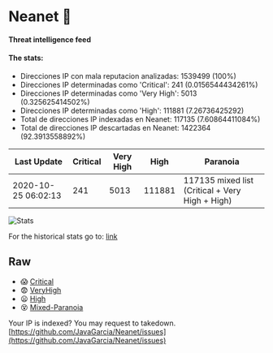 # Neanet :hocho:
#### Threat intelligence feed
#### The stats:

- Direcciones IP con mala reputacion analizadas: 1539499 (100%)
- Direcciones IP determinadas como 'Critical':  241 (0.0156544434261%)
- Direcciones IP determinadas como 'Very High':  5013 (0.325625414502%)
- Direcciones IP determinadas como 'High':  111881 (7.26736425292)
- Total de direcciones IP indexadas en Neanet:  117135 (7.60864411084%)
- Total de direcciones IP descartadas en Neanet:  1422364 (92.3913558892%)

| Last Update | Critical | Very High | High | Paranoia |
| --- | --- | --- | --- | --- |
| 2020-10-25 06:02:13 | 241 | 5013 | 111881 | 117135 mixed list (Critical + Very High + High)|

![Stats](https://docs.google.com/spreadsheets/d/e/2PACX-1vSnaNMIXVabIpDJjufMlzH7poXnshF3mgd8Is1g9ytUEzVsP5my4Trn8f-xkoLLQ38xpL3HtmUexLo6/pubchart?oid=501124687&format=image)

For the historical stats go to: [link](/stats.csv)
## Raw
- :scream: [Critical](https://raw.githubusercontent.com/JavaGarcia/Neanet/master/blacklists/neanet_critical.txt)
- :fearful: [VeryHigh](https://raw.githubusercontent.com/JavaGarcia/Neanet/master/blacklists/neanet_veryHigh.txtt)
- :frowning: [High](https://raw.githubusercontent.com/JavaGarcia/Neanet/master/blacklists/neanet_high.txt)
- :dizzy_face: [Mixed-Paranoia](https://raw.githubusercontent.com/JavaGarcia/Neanet/master/blacklists/neanet_all.txt)


Your IP is indexed? You may request to takedown. [https://github.com/JavaGarcia/Neanet/issues](https://github.com/JavaGarcia/Neanet/issues)





















































































































































































































































































































































































































































































































































































































































































































































































































































































































































































































































































































































































































































































































































































































































































































































































































































































































